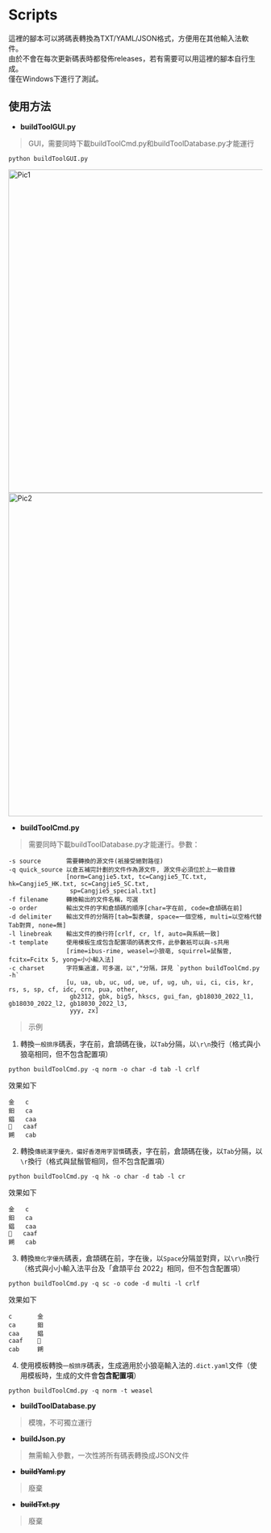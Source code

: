 # Scripts

這裡的腳本可以將碼表轉換為TXT/YAML/JSON格式，方便用在其他輸入法軟件。<br />
由於不會在每次更新碼表時都發佈releases，若有需要可以用這裡的腳本自行生成。<br />
僅在Windows下進行了測試。<br />

## 使用方法
* **buildToolGUI.py**<br />
> GUI，需要同時下載buildToolCmd.py和buildToolDatabase.py才能運行
```
python buildToolGUI.py
```
<img width="640" alt="Pic1" src="https://github.com/Jackchows/Cangjie5/assets/10194519/35182770-3adf-4cf1-955b-c20ae667d331"><br />
<img width="640" alt="Pic2" src="https://github.com/Jackchows/Cangjie5/assets/10194519/80095ca3-045c-4021-9ff6-b8284069b922">

* **buildToolCmd.py**<br />
> 需要同時下載buildToolDatabase.py才能運行。參數：
```
-s source       需要轉換的源文件(衹接受絕對路徑)
-q quick_source 以倉五補完計劃的文件作為源文件, 源文件必須位於上一級目錄
                [norm=Cangjie5.txt, tc=Cangjie5_TC.txt, hk=Cangjie5_HK.txt, sc=Cangjie5_SC.txt,
                 sp=Cangjie5_special.txt]
-f filename     轉換輸出的文件名稱，可選
-o order        輸出文件的字和倉頡碼的順序[char=字在前, code=倉頡碼在前]
-d delimiter    輸出文件的分隔符[tab=製表鍵, space=一個空格, multi=以空格代替Tab對齊, none=無]
-l linebreak    輸出文件的換行符[crlf, cr, lf, auto=與系統一致]
-t template     使用模板生成包含配置項的碼表文件，此參數衹可以與-s共用
                [rime=ibus-rime, weasel=小狼亳, squirrel=鼠鬚管, fcitx=Fcitx 5, yong=小小輸入法]
-c charset      字符集過濾，可多選，以","分隔，詳見 `python buildToolCmd.py -h`
                [u, ua, ub, uc, ud, ue, uf, ug, uh, ui, ci, cis, kr, rs, s, sp, cf, idc, crn, pua, other,
                 gb2312, gbk, big5, hkscs, gui_fan, gb18030_2022_l1, gb18030_2022_l2, gb18030_2022_l3,
                 yyy, zx]
```
> 示例
1. 轉換`一般排序`碼表，字在前，倉頡碼在後，以`Tab`分隔，以`\r\n`換行（格式與小狼亳相同，但不包含配置項）
```
python buildToolCmd.py -q norm -o char -d tab -l crlf
```
效果如下
```
金	c
鈤	ca
錩	caa
𫓣	caaf
𨧹	cab
```
2. 轉換`傳統漢字優先，偏好香港用字習慣`碼表，字在前，倉頡碼在後，以`Tab`分隔，以`\r`換行（格式與鼠鬚管相同，但不包含配置項）
```
python buildToolCmd.py -q hk -o char -d tab -l cr
```
效果如下
```
金	c
鈤	ca
錩	caa
𫓣	caaf
𨧹	cab
```
3. 轉換`簡化字優先`碼表，倉頡碼在前，字在後，以`Space`分隔並對齊，以`\r\n`換行（格式與小小輸入法平台及「倉頡平台 2022」相同，但不包含配置項）
```
python buildToolCmd.py -q sc -o code -d multi -l crlf
```
效果如下
```
c       金
ca      鈤
caa     錩
caaf    𫓣
cab     𨧹
```
4. 使用模板轉換`一般排序`碼表，生成適用於小狼亳輸入法的`.dict.yaml`文件（使用模板時，生成的文件會**包含配置項**）
```
python buildToolCmd.py -q norm -t weasel
```

* **buildToolDatabase.py**<br />
> 模塊，不可獨立運行
* **buildJson.py**<br />
> 無需輸入參數，一次性將所有碼表轉換成JSON文件
* ~~**buildYaml.py**~~<br />
> 廢棄
* ~~**buildTxt.py**~~<br />
> 廢棄
